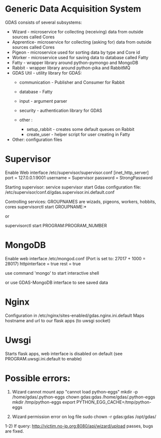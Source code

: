 # Generic Data Acquisition System

GDAS consists of several subsystems:
* Wizard    - microservice for collecting (receiving) data from outside sources called Cores
* Apprentice- microservice for collecting (asking for) data from outside sources called Cores
* Pigeon    - microservice used for sorting data by type and Core id
* Worker    - microservice used for saving data to database called Fatty
* Fatty     - wrapper library around python-pymongo and MongoDB
* Rabbit    - wrapper library around python-pika and RabbitMQ
* GDAS Util - utility library for GDAS:
  * communication  - Publisher and Consumer for Rabbit
  * database       - Fatty
  * input          - argument parser
  * security       - authentication library for GDAS

  * other :
    * setup_rabbit  - creates some default queues on Rabbit
    * create_user   - helper script for user creating in Fatty
* Other: configuration files


# Supervisor

  Enable Web interface /etc/supervisor/supervisor.conf
  [inet_http_server]
  port = 127.0.0.1:9001
  username = Supervisor
  password = StrongPassword

  Starting supervisor: service supervisor start
  Gdas configuration file: /etc/supervisor/conf.d/gdas.supervisor.ini.default.conf

  Controlling services:
  GROUPNAMES are wizads, pigeons, workers, hobbits, cores
  supervisorctl start GROUPNAME:*

  or

  supervisorctl start PROGRAM:PROGRAM_NUMBER



# MongoDB

  Enable web interface /etc/mongod.conf (Port is set to: 27017 + 1000 = 28017)
  httpinterface = true
  rest = true

  use command 'mongo' to start interactive shell

  or use GDAS-MongoDB interface to see saved data


# Nginx

  Configuration in /etc/nginx/sites-enabled/gdas.nginx.ini.default
  Maps hostname and url to our flask apps (to uwsgi socket)


# Uwsgi

  Starts flask apps, web interface is disabled on default (see PROGRAM.uwsgi.ini.default to enable)

# Possible errors:
1) Wizard cannot mount app "cannot load python-eggs"
   mkdir -p /home/gdas/.python-eggs
   chown gdas:gdas /home/gdas/.python-eggs
   mkdir /tmp/python-eggs
   export PYTHON_EGG_CACHE=/tmp/python-eggs
   
2) Wizard permission error on log file
   sudo chown -r gdas:gdas /opt/gdas/ 
   
1-2) If query: http://victim.no-ip.org:8080/api/wizard/upload passes, bugs are fixed.   

   